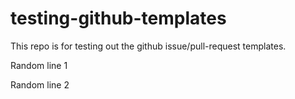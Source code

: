 # testing-github-templates

This repo is for testing out the github issue/pull-request templates.

Random line 1

Random line 2
